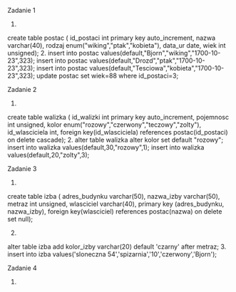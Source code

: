 Zadanie 1

1. 
create table postac ( 
  id_postaci int primary key auto_increment,
  nazwa varchar(40),
  rodzaj enum("wiking","ptak","kobieta"),
  data_ur date,
  wiek int unsigned);
2.
insert into postac values(default,"Bjorn","wiking","1700-10-23",323);
insert into postac values(default,"Drozd","ptak","1700-10-23",323);
insert into postac values(default,"Tesciowa","kobieta","1700-10-23",323);
update postac set wiek=88 where id_postaci=3;

Zadanie 2

1.
create table walizka (
  id_walizki int primary key auto_increment,
  pojemnosc int unsigned,
  kolor enum("rozowy","czerwony","teczowy","zolty"),
  id_wlasciciela int,
  foreign key(id_wlasciciela) references postac(id_postaci) on delete cascade);
2.
alter table walizka alter kolor set default "rozowy";
insert into walizka values(default,30,"rozowy",1);
insert into walizka values(default,20,"zolty",3);

Zadanie 3

1.
create table izba ( 
  adres_budynku varchar(50),
  nazwa_izby varchar(50),
  metraz int unsigned,
  wlasciciel varchar(40),
  primary key (adres_budynku, nazwa_izby),
  foreign key(wlasciciel) references postac(nazwa) on delete set null);

2.
alter table izba add kolor_izby varchar(20) default 'czarny' after metraz;
3.
insert into izba values('sloneczna 54','spizarnia','10','czerwony','Bjorn');

Zadanie 4

1.

